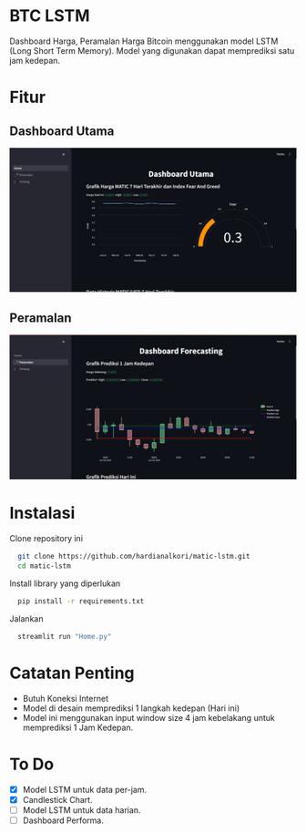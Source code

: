
# BTC LSTM

Dashboard Harga, Peramalan Harga Bitcoin menggunakan model LSTM (Long Short Term Memory). Model yang digunakan dapat memprediksi satu jam kedepan.

# Fitur
## Dashboard Utama
![App Screenshot](https://raw.githubusercontent.com/iyxn/matic-lstm/main/screenshoot/home.jpg)

## Peramalan
![App Screenshot](https://raw.githubusercontent.com/iyxn/matic-lstm/main/screenshoot/forecast.jpg)


# Instalasi

Clone repository ini

```bash
  git clone https://github.com/hardianalkori/matic-lstm.git
  cd matic-lstm
```
Install library yang diperlukan
```bash
  pip install -r requirements.txt
```
Jalankan
```bash
  streamlit run "Home.py"
```
# Catatan Penting

- Butuh Koneksi Internet
-  Model di desain memprediksi 1 langkah kedepan (Hari ini)
-  Model ini menggunakan input window size 4 jam kebelakang untuk memprediksi 1 Jam Kedepan.

# To Do
- [x] Model LSTM untuk data per-jam.
- [x] Candlestick Chart.
- [ ] Model LSTM untuk data harian.
- [ ] Dashboard Performa.
